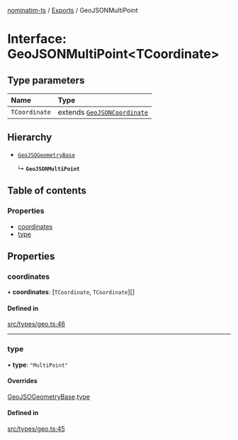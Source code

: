[nominatim-ts](../README.md) / [Exports](../modules.md) / GeoJSONMultiPoint

# Interface: GeoJSONMultiPoint<TCoordinate\>

## Type parameters

| Name | Type |
| :------ | :------ |
| `TCoordinate` | extends [`GeoJSONCoordinate`](../modules.md#geojsoncoordinate) |

## Hierarchy

- [`GeoJSOGeometryBase`](GeoJSOGeometryBase.md)

  ↳ **`GeoJSONMultiPoint`**

## Table of contents

### Properties

- [coordinates](GeoJSONMultiPoint.md#coordinates)
- [type](GeoJSONMultiPoint.md#type)

## Properties

### coordinates

• **coordinates**: [`TCoordinate`, `TCoordinate`][]

#### Defined in

[src/types/geo.ts:46](https://github.com/blksnk/nominatim-js/blob/a025e65/src/types/geo.ts#L46)

___

### type

• **type**: ``"MultiPoint"``

#### Overrides

[GeoJSOGeometryBase](GeoJSOGeometryBase.md).[type](GeoJSOGeometryBase.md#type)

#### Defined in

[src/types/geo.ts:45](https://github.com/blksnk/nominatim-js/blob/a025e65/src/types/geo.ts#L45)
